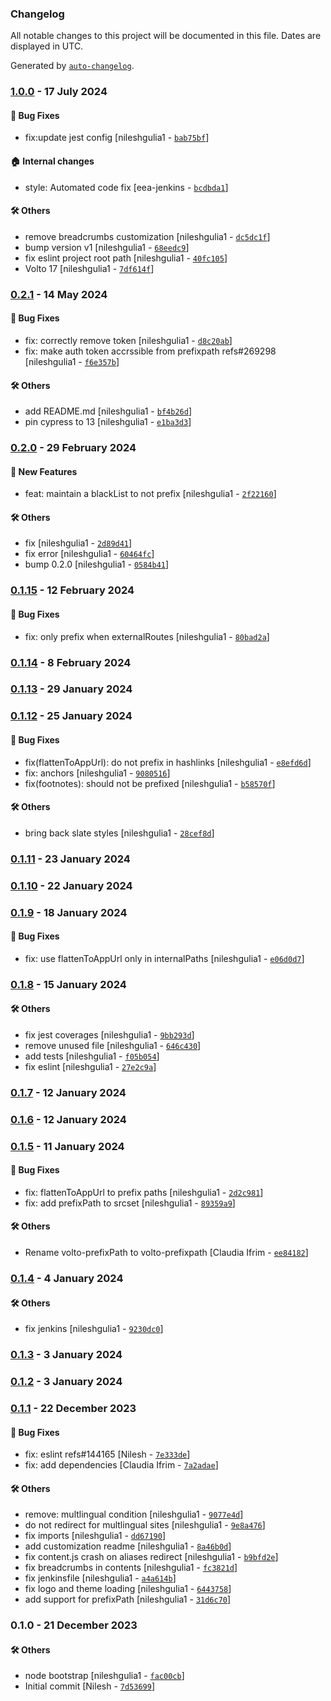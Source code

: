 ### Changelog

All notable changes to this project will be documented in this file. Dates are displayed in UTC.

Generated by [`auto-changelog`](https://github.com/CookPete/auto-changelog).

### [1.0.0](https://github.com/eea/volto-prefixpath/compare/0.2.1...1.0.0) - 17 July 2024

#### :bug: Bug Fixes

- fix:update jest config [nileshgulia1 - [`bab75bf`](https://github.com/eea/volto-prefixpath/commit/bab75bf80391de3127f5137fa4dc20d3888a129f)]

#### :house: Internal changes

- style: Automated code fix [eea-jenkins - [`bcdbda1`](https://github.com/eea/volto-prefixpath/commit/bcdbda19d15dbce01e56236ad1486383d321377c)]

#### :hammer_and_wrench: Others

- remove breadcrumbs customization [nileshgulia1 - [`dc5dc1f`](https://github.com/eea/volto-prefixpath/commit/dc5dc1f75660ebfc70a6e67c941a30cabd6c9201)]
- bump version v1 [nileshgulia1 - [`68eedc9`](https://github.com/eea/volto-prefixpath/commit/68eedc9197127fe999f2b1d3cbcc15ffb5a80b28)]
- fix eslint project root path [nileshgulia1 - [`40fc105`](https://github.com/eea/volto-prefixpath/commit/40fc1053ae0defc265b35358a9f50c8ab8a08311)]
- Volto 17 [nileshgulia1 - [`7df614f`](https://github.com/eea/volto-prefixpath/commit/7df614fde972a460670f4fb5eac8b944ace392a2)]
### [0.2.1](https://github.com/eea/volto-prefixpath/compare/0.2.0...0.2.1) - 14 May 2024

#### :bug: Bug Fixes

- fix: correctly remove token [nileshgulia1 - [`d8c20ab`](https://github.com/eea/volto-prefixpath/commit/d8c20ab3a65014f6574b3b99e066dd8193ca92ca)]
- fix: make auth token accrssible from prefixpath refs#269298 [nileshgulia1 - [`f6e357b`](https://github.com/eea/volto-prefixpath/commit/f6e357b33e43d35f0ac36d62c34fdae1f5056cc2)]

#### :hammer_and_wrench: Others

- add README.md [nileshgulia1 - [`bf4b26d`](https://github.com/eea/volto-prefixpath/commit/bf4b26da700e8e68c3d23db87cc985c7b0cf842e)]
- pin cypress to 13 [nileshgulia1 - [`e1ba3d3`](https://github.com/eea/volto-prefixpath/commit/e1ba3d3768afaa208cb3763949118cc16aa67fa6)]
### [0.2.0](https://github.com/eea/volto-prefixpath/compare/0.1.15...0.2.0) - 29 February 2024

#### :rocket: New Features

- feat: maintain a blackList to not prefix [nileshgulia1 - [`2f22160`](https://github.com/eea/volto-prefixpath/commit/2f22160326b1d6a71e1840af69d9a461aebc261c)]

#### :hammer_and_wrench: Others

- fix [nileshgulia1 - [`2d89d41`](https://github.com/eea/volto-prefixpath/commit/2d89d418c6a97ff2cee3fff09eaadf46c1f46600)]
- fix error [nileshgulia1 - [`60464fc`](https://github.com/eea/volto-prefixpath/commit/60464fc82370ba82e92d4775f2f0126b1607a9b6)]
- bump  0.2.0 [nileshgulia1 - [`0584b41`](https://github.com/eea/volto-prefixpath/commit/0584b416233fb5d690d441a21f01126448a4805b)]
### [0.1.15](https://github.com/eea/volto-prefixpath/compare/0.1.14...0.1.15) - 12 February 2024

#### :bug: Bug Fixes

- fix: only prefix when externalRoutes [nileshgulia1 - [`80bad2a`](https://github.com/eea/volto-prefixpath/commit/80bad2aa8dfc5443d319b2aa8d092354d45257ce)]

### [0.1.14](https://github.com/eea/volto-prefixpath/compare/0.1.13...0.1.14) - 8 February 2024

### [0.1.13](https://github.com/eea/volto-prefixpath/compare/0.1.12...0.1.13) - 29 January 2024

### [0.1.12](https://github.com/eea/volto-prefixpath/compare/0.1.11...0.1.12) - 25 January 2024

#### :bug: Bug Fixes

- fix(flattenToAppUrl): do not prefix in hashlinks [nileshgulia1 - [`e8efd6d`](https://github.com/eea/volto-prefixpath/commit/e8efd6d2aa0d0b28baf375448fe1f080e666ab02)]
- fix: anchors [nileshgulia1 - [`9080516`](https://github.com/eea/volto-prefixpath/commit/90805164261337e1c32a469394003d36cabea8af)]
- fix(footnotes): should not be prefixed [nileshgulia1 - [`b58570f`](https://github.com/eea/volto-prefixpath/commit/b58570f8baf99a11c5fa9fbfced4a4c81b269e84)]

#### :hammer_and_wrench: Others

- bring back slate styles [nileshgulia1 - [`28cef8d`](https://github.com/eea/volto-prefixpath/commit/28cef8d4361dc85d2c2e31ea518d3ec979a9da72)]
### [0.1.11](https://github.com/eea/volto-prefixpath/compare/0.1.10...0.1.11) - 23 January 2024

### [0.1.10](https://github.com/eea/volto-prefixpath/compare/0.1.9...0.1.10) - 22 January 2024

### [0.1.9](https://github.com/eea/volto-prefixpath/compare/0.1.8...0.1.9) - 18 January 2024

#### :bug: Bug Fixes

- fix: use flattenToAppUrl only in internalPaths [nileshgulia1 - [`e06d0d7`](https://github.com/eea/volto-prefixpath/commit/e06d0d797a7171a6b218e15c199685a02f4b229d)]

### [0.1.8](https://github.com/eea/volto-prefixpath/compare/0.1.7...0.1.8) - 15 January 2024

#### :hammer_and_wrench: Others

- fix jest coverages [nileshgulia1 - [`9bb293d`](https://github.com/eea/volto-prefixpath/commit/9bb293d592f7b75625b2c4b6c75eae0fc50aa53f)]
- remove unused file [nileshgulia1 - [`646c430`](https://github.com/eea/volto-prefixpath/commit/646c430a445937e440d66f320abee9d7c263fc03)]
- add tests [nileshgulia1 - [`f05b054`](https://github.com/eea/volto-prefixpath/commit/f05b0548f5b724bbd32f9c47e96edcae4db94f4a)]
- fix eslint [nileshgulia1 - [`27e2c9a`](https://github.com/eea/volto-prefixpath/commit/27e2c9a8cf7de9ca5b98a9b1c8dcbc04a6780802)]
### [0.1.7](https://github.com/eea/volto-prefixpath/compare/0.1.6...0.1.7) - 12 January 2024

### [0.1.6](https://github.com/eea/volto-prefixpath/compare/0.1.5...0.1.6) - 12 January 2024

### [0.1.5](https://github.com/eea/volto-prefixpath/compare/0.1.4...0.1.5) - 11 January 2024

#### :bug: Bug Fixes

- fix: flattenToAppUrl to prefix paths [nileshgulia1 - [`2d2c981`](https://github.com/eea/volto-prefixpath/commit/2d2c9811975c4a8baecd6b165c3b405b8659b2ee)]
- fix: add prefixPath to srcset [nileshgulia1 - [`89359a9`](https://github.com/eea/volto-prefixpath/commit/89359a90095827ef2843507981d0e103385f7e62)]

#### :hammer_and_wrench: Others

- Rename volto-prefixPath to volto-prefixpath [Claudia Ifrim - [`ee84182`](https://github.com/eea/volto-prefixpath/commit/ee84182205d65c624b224bc4a7879fa5bcd2c878)]
### [0.1.4](https://github.com/eea/volto-prefixpath/compare/0.1.3...0.1.4) - 4 January 2024

#### :hammer_and_wrench: Others

- fix jenkins [nileshgulia1 - [`9230dc0`](https://github.com/eea/volto-prefixpath/commit/9230dc05dea6a58e293639164ec0e565a8823e37)]
### [0.1.3](https://github.com/eea/volto-prefixpath/compare/0.1.2...0.1.3) - 3 January 2024

### [0.1.2](https://github.com/eea/volto-prefixpath/compare/0.1.1...0.1.2) - 3 January 2024

### [0.1.1](https://github.com/eea/volto-prefixpath/compare/0.1.0...0.1.1) - 22 December 2023

#### :bug: Bug Fixes

- fix: eslint refs#144165 [Nilesh - [`7e333de`](https://github.com/eea/volto-prefixpath/commit/7e333dea3522b17a24e56eb7dc938735482a59ba)]
- fix: add dependencies [Claudia Ifrim - [`7a2adae`](https://github.com/eea/volto-prefixpath/commit/7a2adaef6b5777f68f4b7ed7b4069d75ed1ed38e)]

#### :hammer_and_wrench: Others

- remove: multlingual condition [nileshgulia1 - [`9077e4d`](https://github.com/eea/volto-prefixpath/commit/9077e4d3995d750a96ff3740f21e7236d5baa899)]
- do not redirect for multlingual sites [nileshgulia1 - [`9e8a476`](https://github.com/eea/volto-prefixpath/commit/9e8a47620889f1f592a8d6dc69363c859290d041)]
- fix imports [nileshgulia1 - [`dd67190`](https://github.com/eea/volto-prefixpath/commit/dd67190f29ad4125be38548ff43808e75f83a02d)]
- add customization readme [nileshgulia1 - [`8a46b0d`](https://github.com/eea/volto-prefixpath/commit/8a46b0d9d2551f28353468cac71cb9ff9d70dd4f)]
- fix content.js crash on aliases redirect [nileshgulia1 - [`b9bfd2e`](https://github.com/eea/volto-prefixpath/commit/b9bfd2e53ccee22a6cddf4871dd1f53ef83b7be5)]
- fix breadcrumbs in contents [nileshgulia1 - [`fc3821d`](https://github.com/eea/volto-prefixpath/commit/fc3821d3e964757b437dc15b2106f0864bbf909e)]
- fix jenkinsfile [nileshgulia1 - [`a4a614b`](https://github.com/eea/volto-prefixpath/commit/a4a614b9c55ff3c080eb3fd2099283922f8a429f)]
- fix logo and theme loading [nileshgulia1 - [`6443758`](https://github.com/eea/volto-prefixpath/commit/64437581f9f428305365021e460fffaed4bc765f)]
- add support for prefixPath [nileshgulia1 - [`31d6c70`](https://github.com/eea/volto-prefixpath/commit/31d6c70cf64540b06bb0cab06b984af04053b96d)]
### 0.1.0 - 21 December 2023

#### :hammer_and_wrench: Others

- node bootstrap [nileshgulia1 - [`fac00cb`](https://github.com/eea/volto-prefixpath/commit/fac00cb92b44ea1333eef645ce17d120376a936e)]
- Initial commit [Nilesh - [`7d53699`](https://github.com/eea/volto-prefixpath/commit/7d536995c000c9aa315e700e0231e5b4df76c8f2)]
